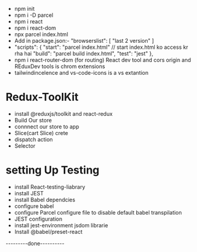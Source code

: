 - npm init
- npm i -D parcel
- npm i react
- npm i react-dom
- npx parcel index.html
- Add in package.json:- "browserslist": [
  "last 2 version"
  ]
- "scripts": {
  "start": "parcel index.html" // start index.html ko access kr rha hai
  "build": "parcel build index.html",
  "test": "jest"
  },
- npm i react-router-dom (for routing)
  React dev tool and cors origin and REduxDev tools is chrom extensions
- tailwindincelence and vs-code-icons is a vs extantion

# Redux-ToolKit

- install @reduxjs/toolkit and react-redux
- Build Our store
- connnect our store to app
- Slice(cart Slice) crete
- dispatch action
- Selector

# setting Up Testing

- install React-testing-liabrary
- install JEST
- install Babel dependcies
- configure babel
- configure Parcel configure file to disable default babel transpilation
- JEST configuration
- install jest-environment jsdom librarie
- Install @babel/preset-react

---------done----------

